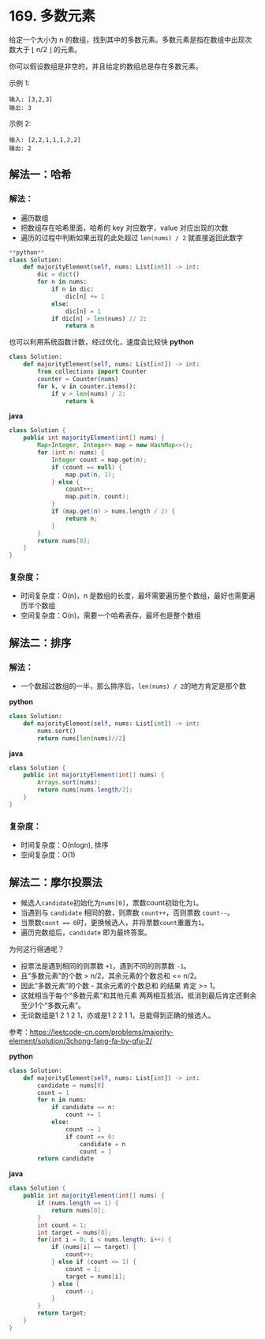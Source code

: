 # 169. 多数元素

给定一个大小为 n 的数组，找到其中的多数元素。多数元素是指在数组中出现次数大于 ⌊ n/2 ⌋ 的元素。

你可以假设数组是非空的，并且给定的数组总是存在多数元素。

 

示例 1:
```
输入: [3,2,3]
输出: 3
```
示例 2:
```
输入: [2,2,1,1,1,2,2]
输出: 2
```

## 解法一：哈希
### 解法：
- 遍历数组
- 把数组存在哈希里面，哈希的 key 对应数字，value 对应出现的次数
- 遍历的过程中判断如果出现的此处超过 `len(nums) / 2` 就直接返回此数字

```python
**python**
class Solution:
    def majorityElement(self, nums: List[int]) -> int:
        dic = dict()
        for n in nums:
            if n in dic:
                dic[n] += 1
            else:
                dic[n] = 1
            if dic[n] > len(nums) // 2:
                return n
```

也可以利用系统函数计数，经过优化，速度会比较快
**python**
```python
class Solution:
    def majorityElement(self, nums: List[int]) -> int:
        from collections import Counter
        counter = Counter(nums)
        for k, v in counter.items():
            if v > len(nums) / 2:
                return k
```

**java**
```java
class Solution {
    public int majorityElement(int[] nums) {
        Map<Integer, Integer> map = new HashMap<>();
        for (int n: nums) {
            Integer count = map.get(n);
            if (count == null) {
                map.put(n, 1);
            } else {
                count++;
                map.put(n, count);
            }
            if (map.get(n) > nums.length / 2) {
                return n;
            }
        }
        return nums[0];
    }
}
```


### 复杂度：
- 时间复杂度：O(n)，n 是数组的长度，最坏需要遍历整个数组，最好也需要遍历半个数组
- 空间复杂度：O(n)，需要一个哈希表存，最坏也是整个数组

## 解法二：排序
### 解法：
- 一个数超过数组的一半，那么排序后，`len(nums) / 2`的地方肯定是那个数

**python**
```python
class Solution:
    def majorityElement(self, nums: List[int]) -> int:
        nums.sort()
        return nums[len(nums)//2]
```

**java**
```java
class Solution {
    public int majorityElement(int[] nums) {
        Arrays.sort(nums);
        return nums[nums.length/2];
    }
}
```

### 复杂度：
- 时间复杂度：O(nlogn), 排序
- 空间复杂度：O(1)

## 解法二：摩尔投票法

- 候选人`candidate`初始化为`nums[0]`，票数count初始化为`1`。
- 当遇到与 `candidate` 相同的数，则票数 `count++`，否则票数 `count--`。
- 当票数`count == 0`时，更换候选人，并将票数`count`重置为`1`。
- 遍历完数组后，`candidate` 即为最终答案。

为何这行得通呢？
- 投票法是遇到相同的则票数 `+1`，遇到不同的则票数 `-1`。
- 且“多数元素”的个数 > n/2，其余元素的个数总和 <= n/2。
- 因此“多数元素”的个数 - 其余元素的个数总和 的结果 肯定 >= 1。
- 这就相当于每个“多数元素”和其他元素 两两相互抵消，抵消到最后肯定还剩余至少1个“多数元素”。
- 无论数组是1 2 1 2 1，亦或是1 2 2 1 1，总能得到正确的候选人。

参考：https://leetcode-cn.com/problems/majority-element/solution/3chong-fang-fa-by-gfu-2/

**python**
```python
class Solution:
    def majorityElement(self, nums: List[int]) -> int:
        candidate = nums[0]
        count = 1
        for n in nums:
            if candidate == n:
                count += 1
            else:   
                count -= 1
                if count == 0:
                    candidate = n
                    count = 1
        return candidate
```

**java**
```java
class Solution {
    public int majorityElement(int[] nums) {
        if (nums.length == 1) {
            return nums[0];
        }
        int count = 1;
        int target = nums[0];
        for(int i = 0; i < nums.length; i++) {
            if (nums[i] == target) {
                count++;
            } else if (count <= 1) {
                count = 1;
                target = nums[i];
            } else {
                count--;
            }
        }
        return target;
    }
}
```